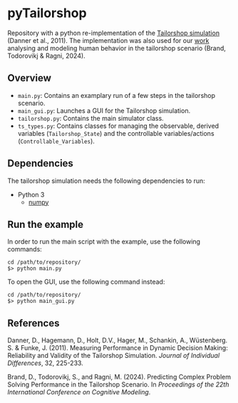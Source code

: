 pyTailorshop
============
Repository with a python re-implementation of the [Tailorshop simulation](https://www.psychologie.uni-heidelberg.de/ae/allg/tools/tailorshop/index.html) (Danner et al., 2011).
The implementation was also used for our [work](https://github.com/brand-d/iccm2024-tailorshop) analysing and modeling human behavior in the tailorshop scenario (Brand, Todorovikj & Ragni, 2024).

## Overview

- `main.py`: Contains an examplary run of a few steps in the tailorshop scenario.
- `main_gui.py`: Launches a GUI for the Tailorshop simulation.
- `tailorshop.py`: Contains the main simulator class.
- `ts_types.py`: Contains classes for managing the observable, derived variables (`Tailorshop_State`) and the controllable variables/actions (`Controllable_Variables`).

## Dependencies

The tailorshop simulation needs the following dependencies to run:

- Python 3
    - [numpy](https://numpy.org)

## Run the example

In order to run the main script with the example, use the following commands:

```
cd /path/to/repository/
$> python main.py
```

To open the GUI, use the following command instead:

```
cd /path/to/repository/
$> python main_gui.py
```

## References

Danner, D., Hagemann, D., Holt, D.V., Hager, M., Schankin, A., Wüstenberg. S. & Funke, J. (2011). Measuring Performance in Dynamic Decision Making: Reliability and Validity of the Tailorshop Simulation. *Journal of Individual Differences*, 32, 225-233.

Brand, D., Todorovikj, S., and Ragni, M. (2024). Predicting Complex Problem Solving Performance in the Tailorshop Scenario. In *Proceedings of the 22th International Conference on Cognitive Modeling*.